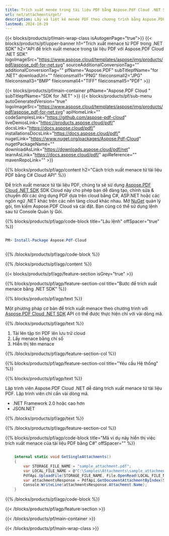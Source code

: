 ```yaml
---
title: Trích xuất menée trong tài liệu PDF bằng Aspose.Pdf Cloud .NET SDK
url: net/attachments/get/
description: Lấy và liệt kê menée PDF theo chương trình bằng Aspose.PDF Cloud SDK cho .NET. API RESTful cho sự kiểm soát hoàn chỉnh.
lastmod: 2024-10-29
---
```


{{< blocks/products/pf/main-wrap-class isAutogenPage="true">}}
{{< blocks/products/pf/upper-banner h1="Trích xuất menace từ PDF trong .NET SDK" h2="API để trích xuất menace trong tài liệu PDF với Aspose.PDF Cloud .NET SDK" logoImageSrc="https://www.aspose.cloud/templates/aspose/img/products/pdf/aspose_pdf-for-net.svg" sourceAdditionalConversionTag="" additionalConversionTag="" pfName="Aspose.PDF" subTitlepfName="for .NET" downloadUrl="" fileiconsmall1="PNG" fileiconsmall2="JPG" fileiconsmall3="BMP" fileiconsmall4="TIFF" fileiconsmall5="PDF" >}}

{{< blocks/products/pf/main-container pfName="Aspose.PDF Cloud " subTitlepfName="SDK for .NET" >}}
{{< blocks/products/pf/sub-menu autoGeneratedVersion="true" logoImageSrc="https://www.aspose.cloud/templates/aspose/img/products/pdf/aspose_pdf-for-net.svg" apiHomeLink="" codeSamplesLink="https://github.com/aspose-pdf-cloud" liveDemosLink="https://products.aspose.cloud/pdf/" docsLink="https://docs.aspose.cloud/pdf/" installationsDocsLink="https://docs.aspose.cloud/pdf/" nugetLink="https://www.nuget.org/packages/Aspose.Pdf-Cloud" nugetPackageName="" downloadAsLink="https://downloads.aspose.cloud/pdf/net" learnAsLink="https://docs.aspose.cloud/pdf/" apiReference="" mavenRepoLink="" >}}

{{% blocks/products/pf/agp/content h2="Cách trích xuất menace từ tài liệu PDF bằng C# Cloud API" %}}

Để trích xuất menace từ tài liệu PDF, chúng ta sẽ sử dụng
[Aspose.PDF Cloud .NET SDK](https://products.aspose.cloud/pdf/net/)
SDK Cloud này cho phép bạn dễ dàng tạo, chỉnh sửa & chuyển đổi các ứng dụng PDF dựa trên cloud bằng C#, ASP.NET hoặc các ngôn ngữ .NET khác trên các nền tảng cloud khác nhau. Mở
[NuGet](https://www.nuget.org/packages/Aspose.Pdf-Cloud)
quản lý gói, tìm kiếm
Aspose.PDF Cloud
và cài đặt. Bạn cũng có thể sử dụng lệnh sau từ Console Quản lý Gói.

{{% blocks/products/pf/agp/code-block title="Lâu lệnh" offSpacer="true" %}}

```powershell

PM> Install-Package Aspose.Pdf-Cloud 



```

{{% /blocks/products/pf/agp/code-block %}}

{{% /blocks/products/pf/agp/content %}}

{{< blocks/products/pf/agp/feature-section isGrey="true" >}}

{{% blocks/products/pf/agp/feature-section-col title="Bước để trích xuất menace bằng .NET SDK" %}}

{{% blocks/products/pf/agp/text %}}

Một phương pháp cơ bản để trích xuất menace theo chương trình với
[Aspose.PDF Cloud .NET SDK](https://products.aspose.cloud/pdf/net/)
API có thể được thực hiện chỉ với vài dòng mã.

{{% /blocks/products/pf/agp/text %}}

1. Tải lên tập tin PDF lên lưu trữ cloud
1. Lấy menace bằng chỉ số
1. Hiển thị tên menace

{{% /blocks/products/pf/agp/feature-section-col %}}

{{% blocks/products/pf/agp/feature-section-col title="Yêu cầu Hệ thống" %}}

{{% blocks/products/pf/agp/text %}}

Lập trình viên Aspose.PDF Cloud .NET dễ dàng trích xuất menace từ tài liệu PDF. Lập trình viên chỉ cần vài dòng mã.

+ .NET Framework 2.0 hoặc cao hơn
+ JSON.NET

{{% /blocks/products/pf/agp/text %}}

{{% /blocks/products/pf/agp/feature-section-col %}}

{{% blocks/products/pf/agp/code-block title="Mã ví dụ này hiển thị việc trích xuất menace của tài liệu PDF bằng C#" offSpacer="" %}}

```cs

    internal static void GetSingleAttachments()
    {
        var STORAGE_FILE_NAME = "sample_attachment.pdf";
        var LOCAL_FILE_NAME = @"C:\Samples\Attachments\sample_attachment.pdf";
        PdfApi.UploadFile(STORAGE_FILE_NAME, File.OpenRead(LOCAL_FILE_NAME));
        var attachmentsResponse = PdfApi.GetDocumentAttachmentByIndex(STORAGE_FILE_NAME,1);        
        Console.WriteLine(attachmentsResponse.Attachment.Name);
    }
```

{{% /blocks/products/pf/agp/code-block %}}

{{< /blocks/products/pf/agp/feature-section >}}

{{< /blocks/products/pf/main-container >}}

{{< /blocks/products/pf/main-wrap-class >}}
